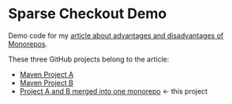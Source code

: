 # Sparse Checkout Demo

Demo code for my [article about advantages and disadvantages of Monorepos](https://www.happycoders.eu/java/monorepos-advantages-disadvantages/).

These three GitHub projects belong to the article:
* [Maven Project A](https://github.com/SvenWoltmann/project-a)
* [Maven Project B](https://github.com/SvenWoltmann/project-b)
* [Project A and B merged into one monorepo](https://github.com/SvenWoltmann/sparse-checkout-demo) &larr; this project

